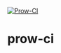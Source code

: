 [![Prow-CI](https://github.com/srivickynesh/slack-bot/actions/workflows/slack-message.yml/badge.svg)](https://github.com/srivickynesh/slack-bot/actions/workflows/slack-message.yml)
# prow-ci
